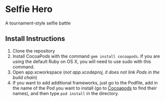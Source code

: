 # Selfie Hero
A tournament-style selfie battle

## Install Instructions

1. Clone the repository
2. Install CocoaPods with the command `gem install cocoapods`. If you are using the default Ruby on OS X, you will need to use sudo with this command.
3. Open app.xcworkspace (*not app.xcodeproj, it does not link Pods in the build chain*)
4. If you want to add additional frameworks, just go to the Podfile, add in the name of the Pod you want to install (go to [Cocoapods](http://cocoapods.org) to find their names), and then type `pod install` in the directory.
